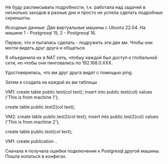 Не буду распиисывать подробности, т.к. работала над задачей в несколько заходов в разные дни и просто не успела сделать подробные скриншоты.

Исходные данные:
Две виртуальные машины с Ubuntu 22.04. На машине 1 - Postgresql 15, 2 - Postgresql 16.

Первое, что я пыталась сделать - подружить эти две вм. Чтобы они могли видеть друг друга и общаться.

Я объединила их в NAT сеть, чтобыу каждой был доступ к глобальной сети, но чтобы они пинговались по 192.168.0.ХХХ.


Удостоверилась, что вм друг друга видят с помощью ping.


Затем я создала на каждой из вм таблицы

VM1:
create table public.test(col text);
insert into public.test(col) values ('This is from machine 1');

create table public.test2(col text);

VM2:
create table public.test2(col text);
insert into public.test2(col) values ('This is from machine 2');

create table public.test(col text);

VM1:
create publication ..

Сначала я получала ошибки подключения к Postgresql другой машины.
Пошла копаться в конфигах.

